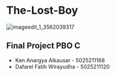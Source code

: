 # The-Lost-Boy
![imageedit_1_3562039317](https://user-images.githubusercontent.com/92387421/208495494-0793d096-54aa-4f9a-aa36-56046511e0ce.png)

## Final Project PBO C
  * Ken Anargya Alkausar - 5025211168
  * Dafarel Fatih Wirayudha - 5025211120
